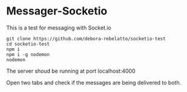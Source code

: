 # Messager-Socketio

This is a test for messaging with Socket.io

```
git clone https://github.com/debora-rebelatto/socketio-test
cd socketio-test
npm i
npm i -g nodemon
nodemon
```
The server shoud be running at port localhost:4000

Open two tabs and check if the messages are being delivered to both.
